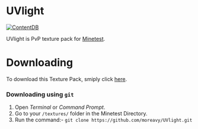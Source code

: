 # UVlight
[![ContentDB](https://content.minetest.net/packages/smugler5/uvlight/shields/title/)](https://content.minetest.net/packages/smugler5/uvlight/)

UVlight is PvP texture pack for [Minetest](https://www.minetest.net/).


# Downloading
To download this Texture Pack, smiply click [here](https://github.com/moreavy/UVlight/archive/master.zip).

### Downloading using `git`
1) Open *Terminal* or *Command Prompt*.
3) Go to your `/textures/` folder in the Minetest Directory.
2) Run the command:- `git clone https://github.com/moreavy/UVlight.git`
